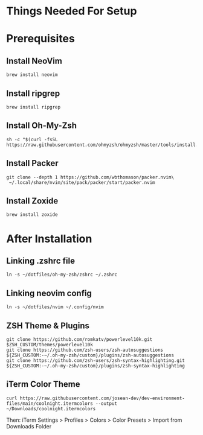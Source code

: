 # Things Needed For Setup

# Prerequisites

## Install NeoVim

```
brew install neovim
```

## Install ripgrep

```
brew install ripgrep
```

## Install Oh-My-Zsh

```
sh -c "$(curl -fsSL https://raw.githubusercontent.com/ohmyzsh/ohmyzsh/master/tools/install.sh)"
```

## Install Packer

```
git clone --depth 1 https://github.com/wbthomason/packer.nvim\
 ~/.local/share/nvim/site/pack/packer/start/packer.nvim
```

## Install Zoxide

```
brew install zoxide

```

# After Installation

## Linking .zshrc file

```
ln -s ~/dotfiles/oh-my-zsh/zshrc ~/.zshrc
```

## Linking neovim config

```
ln -s ~/dotfiles/nvim ~/.config/nvim
```

## ZSH Theme & Plugins

```
git clone https://github.com/romkatv/powerlevel10k.git $ZSH_CUSTOM/themes/powerlevel10k
git clone https://github.com/zsh-users/zsh-autosuggestions ${ZSH_CUSTOM:-~/.oh-my-zsh/custom}/plugins/zsh-autosuggestions
git clone https://github.com/zsh-users/zsh-syntax-highlighting.git ${ZSH_CUSTOM:-~/.oh-my-zsh/custom}/plugins/zsh-syntax-highlighting
```

## iTerm Color Theme

```
curl https://raw.githubusercontent.com/josean-dev/dev-environment-files/main/coolnight.itermcolors --output ~/Downloads/coolnight.itermcolors
```

Then: iTerm Settings > Profiles > Colors > Color Presets > Import from Downloads Folder
